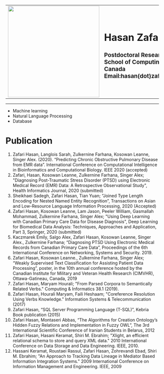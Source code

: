 <html>
  <head>
  
  </head>
 <body>
  <table width='100%'>
    <tr>
      <td>  
      <img width='300' src='https://repository-images.githubusercontent.com/302229647/10690c00-08fd-11eb-9756-b5b1d250aeb5'>
      </td>
      <td>
        <h1> Hasan Zafari, PhD </h1>
    <h3>
 Postdoctoral Researcher
    <br>
School of Computing, Queen's University, Canada
    <br>
Email:hasan(dot)zafari(at)queensu(dot)ca
    </h3>
       </td> 
     </tr> 
    
   </table> 
  
  
  <hr>
  <ul>
    <li> Machine learning </li>
    <li> Natural Language Processing </li>
    <li> Database </li>
    
 </ul>
  <h1> Publication </h1>
  
  1.	Zafari Hasan, Langlois Sarah, Zulkernine Farhana, Kosowan Leanne, Singer Alex. (2020). “Predicting Chronic Obstructive Pulmonary Disease from EMR data”. International Conference on Computational Intelligence in Bioinformatics and Computational Biology. IEEE 2020 (accepted)
2.	Zafari, Hasan, Kosowan Leanne, Zulkernine Farhana, Singer Alex; "Diagnosing Post-Traumatic Stress Disorder (PTSD) using Electronic Medical Record (EMR) Data: A Retrospective Observational Study", Health Informatics Journal, 2020 (submitted) 
3.	Sheikhaei Sadegh, Zafari Hasan, Tian Yuan; “Joined Type Length Encoding for Nested Named Entity Recognition”, Transactions on Asian and Low-Resource Language Information Processing, 2020 (Accepted)
4.	Zafari Hasan, Kosowan Leanne, Lam Jason, Peeler William, Gasmallah Mohammad, Zulkernine Farhana, Singer Alex; "Using Deep Learning with Canadian Primary Care Data for Disease Diagnosis", Deep Learning for Biomedical Data Analysis: Techniques, Approaches and Application, Part 3, Springer, 2020 (submitted)
5.	Kaczmarek Emily, Salgo Alex, Zafari Hasan, Kosowan Leanne, Singer Alex., Zulkernine Farhana; “Diagnosing PTSD Using Electronic Medical Records from Canadian Primary Care Data”, Proceedings of the 6th International Conference on Networking, Systems and Security. 2019.
6.	Zafari Hasan, Kosowan Leanne., Zulkernine Farhana, Singer Alex; “Weakly Supervised Text Classification for Assisting Patient Data Processing”, poster, in the 10th annual conference hosted by the Canadian Institute for Military and Veteran Health Research (CIMVHR), Ottawa-Gatineau, Canada, 2019
7.	Zafari Hasan, Maryam Hourali; "From Parsed Corpora to Semantically Related Verbs." Computing & Informatics 38.1 (2019). 
8.	Zafari Hasan, Hourali Maryam, Faili Heshaam; "Coreference Resolution Using Verbs Knowledge." Information Systems & Telecommunication (2017)
9.	Zafari Hasan, “SQL Server Programming Language (T-SQL)”, Kebria Book publication (2015)
10.	Zafari Hasan, Montaseri Abbas, “The Algorithms for Creation Ontology’s Hidden Fuzzy Relations and Implementation in Fuzzy OWL”, The 3rd International Scientific Conference of Iranian Students in Belarus, 2012
11.	Zafari Hasan, Hasani Keramat, Shiri M. Ebrahim; "Xlight, an efficient relational schema to store and query XML data." 2010 International Conference on Data Storage and Data Engineering. IEEE, 2010. 
12.	Hassani Keramat, Roustaei Rassul, Zafari Hasan, Zohrevandi Ebad, Shiri M. Ebrahim; "An Approach to Tracking Data Lineage in Mediator Based Information Integration Systems." 2009 International Conference on Information Management and Engineering. IEEE, 2009


  
  
  </body>
  </html>
